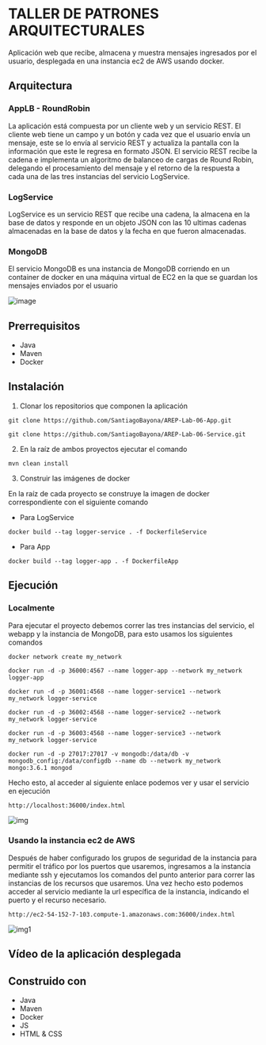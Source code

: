 # TALLER DE PATRONES ARQUITECTURALES

Aplicación web que recibe, almacena y muestra mensajes ingresados por el usuario, desplegada en una instancia ec2 de AWS usando docker.

## Arquitectura

### AppLB - RoundRobin
La aplicación está compuesta por un cliente web y un servicio REST. El cliente web tiene un campo y un botón y cada vez que el usuario envía un mensaje, este se lo envía al servicio REST y actualiza la pantalla con la información que este le regresa en formato JSON. El servicio REST recibe la cadena e implementa un algoritmo de balanceo de cargas de Round Robin, delegando el procesamiento del mensaje y el retorno de la respuesta a cada una de las tres instancias del servicio LogService.

### LogService
LogService es un servicio REST que recibe una cadena, la almacena en la base de datos y responde en un objeto JSON con las 10 ultimas cadenas almacenadas en la base de datos y la fecha en que fueron almacenadas.

### MongoDB
El servicio MongoDB es una instancia de MongoDB corriendo en un container de docker en una máquina virtual de EC2 en la que se guardan los mensajes enviados por el usuario

![image](https://github.com/SantiagoBayona/AREP-Lab-06-App/assets/64861204/634d844e-5e7f-4571-a955-17ea72ac033c)

## Prerrequisitos
- Java
- Maven
- Docker

## Instalación

1. Clonar los repositorios que componen la aplicación
   
```
git clone https://github.com/SantiagoBayona/AREP-Lab-06-App.git
```

```
git clone https://github.com/SantiagoBayona/AREP-Lab-06-Service.git
```

2. En la raíz de ambos proyectos ejecutar el comando

```
mvn clean install
```

3. Construir las imágenes de docker

En la raíz de cada proyecto se construye la imagen de docker correspondiente con el siguiente comando

- Para LogService
```
docker build --tag logger-service . -f DockerfileService
```

- Para App
```
docker build --tag logger-app . -f DockerfileApp
```

## Ejecución

### Localmente
Para ejecutar el proyecto debemos correr las tres instancias del servicio, el webapp y la instancia de MongoDB, para esto usamos los siguientes comandos

```
docker network create my_network
```
```
docker run -d -p 36000:4567 --name logger-app --network my_network logger-app
```
```
docker run -d -p 36001:4568 --name logger-service1 --network my_network logger-service
```
```
docker run -d -p 36002:4568 --name logger-service2 --network my_network logger-service
```
```
docker run -d -p 36003:4568 --name logger-service3 --network my_network logger-service
```
```
docker run -d -p 27017:27017 -v mongodb:/data/db -v mongodb_config:/data/configdb --name db --network my_network mongo:3.6.1 mongod
```

Hecho esto, al acceder al siguiente enlace podemos ver y usar el servicio en ejecución

```
http://localhost:36000/index.html
```

![img](https://github.com/SantiagoBayona/AREP-Lab-06-App/assets/64861204/7f97adc7-8dd2-4532-b498-c2d075795aca)

### Usando la instancia ec2 de AWS

Después de haber configurado los grupos de seguridad de la instancia para permitir el tráfico por los puertos que usaremos, ingresamos a la instancia mediante ssh y ejecutamos los comandos del punto anterior para correr las instancias de los recursos que usaremos. Una vez hecho esto podemos acceder al servicio mediante la url específica de la instancia, indicando el puerto y el recurso necesario.

```
http://ec2-54-152-7-103.compute-1.amazonaws.com:36000/index.html
```

![img1](https://github.com/SantiagoBayona/AREP-Lab-06-App/assets/64861204/7f95d57e-9d06-4001-8dee-5d6e324105e8)

## Vídeo de la aplicación desplegada



## Construido con 
- Java
- Maven
- Docker
- JS
- HTML & CSS
